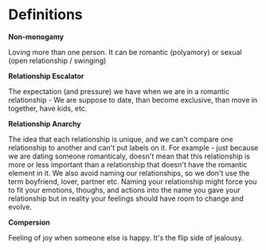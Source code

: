 # Definitions

**Non-monogamy**

Loving more than one person. It can be romantic (polyamory) or sexual (open relationship / swinging)

**Relationship Escalator**

The expectation (and pressure) we have when we are in a romantic relationship - We are suppose to date, than become exclusive, than move in together, have kids, etc.

**Relationship Anarchy**

The idea that each relationship is unique, and we can't compare one relationship to another and can't put labels on it. For example - just because we are dating someone romanticaly, doesn't mean that this relationship is more or less important than a relationship that doesn't have the romantic element in it. We also avoid naming our relationships, so we don't use the term boyfriend, lover, partner etc. Naming your relationship might force you to fit your emotions, thoughs, and actions into the name you gave your relationship but in reality your feelings should have room to change and evolve.

**Compersion**

Feeling of joy when someone else is happy. It's the flip side of jealousy.

